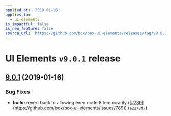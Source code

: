 ```yaml
---
applied_at: '2019-01-16'
applies_to:
  - ui-elements
is_impactful: false
is_new_feature: false
source_url: 'https://github.com/box/box-ui-elements/releases/tag/v9.0.1'
---
```


# UI Elements `v9.0.1` release

## [9.0.1]([`v9.0.0...v9.0.1`](https://github.com/box/box-ui-elements/compare/`v9.0.0...v9.0.1`)) (2019-01-16)


### Bug Fixes

* **build:** revert back to allowing even node 8 temporarily ([[#789](https://github.com/box/box-ui-elements/pull/789)](https://github.com/box/box-ui-elements/issues/789)) ([`a2278d7`](https://github.com/box/box-ui-elements/commit[`a2278d7`](https://github.com/box/box-ui-elements/commit/a2278d7)))



